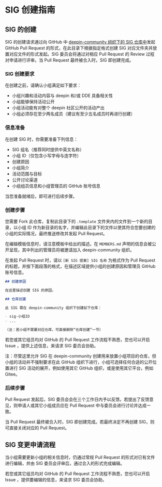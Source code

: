 # SIG 创建指南

## SIG 的创建

SIG 的创建请求通过向 GitHub 中 [deepin-community 组织下的 SIG 仓库中](https://github.com/deepin-community/SIG/)发起 GitHub Pull Request 的形式，在此目录下根据指定格式创建 SIG 对应文件夹并放置对应文件的形式发起。SIG 委员会将通过对相应 Pull Request 的 Review 过程对申请进行评审。当 Pull Request 最终被合入时，SIG 即创建完成。

### SIG 创建要求

在创建之前，请确认小组满足如下要求：

- 小组兴趣和活动内容与 deepin 和/或 DDE 具备相关性
- 小组能够保持活动公开
- 小组活动能有对整个 deepin 社区公开的活动产出
- 小组必须存在至少两名成员（建议有至少五名成员时再进行创建）

### 信息准备

在创建 SIG 时，你需要准备下列信息：

- SIG 组名（推荐同时提供中英文名称）
- 小组 ID（仅包含小写字母与连字符）
- 创建原因
- 小组简介
- 活动范围与目标
- 公开讨论渠道
- 小组组员信息和小组管理员的 GitHub 账号信息

当您准备就绪后，即可进行后续步骤。

### 创建步骤

您需要 Fork 此仓库，复制此目录下的 `.template` 文件夹内的文件到一个新的目录，以小组 ID 作为新目录的名字，并编辑此目录下的文件以使其符合您要创建的小组的实际情况，最终推送修改并发起 Pull Request。

在编辑模板信息时，请注意模板中给出的描述。在 `MEMBERS.md` 声明的信息会被公开呈现，其中列出的管理员将被邀请加入 deepin-community 组织。

在发起 Pull Request 时，请以 `[新 SIG 提案] SIG 名称` 为格式作为 Pull Request 的标题，并按下面段落的格式，在描述区域提供小组的创建原因和管理员 GitHub 账号信息。

``` markdown
## 创建原因

在这里描述创建 SIG 的原因。

## 仓库创建

此 SIG 需在 deepin-community 组织下创建如下仓库：

- sig-小组ID
- ...

（注：若小组不需要对应仓库，可直接删除“仓库创建”一节）
```

若您或其它组员均对 GitHub 的 Pull Request 工作流程不熟悉，您也可以开启 Issue ，提供上述信息，来请求 SIG 委员会协助。

注：尽管这里允许 SIG 在 deepin-community 创建用来放置小组项目的仓库，但小组的活动并不强制要求在此 GitHub 组织下进行，小组可选择任何合适的公开位置进行 SIG 活动的展开，例如使用其它 GitHub 组织，或是使用其它平台，例如 Gitee。

### 后续步骤

Pull Request 发起后，SIG 委员会会在三个工作日内予以反馈。若提出了反馈意见，则申请人或其它小组成员应在 Pull Request 中与委员会进行讨论并达成一致。

当 Pull Request 最终被合入时，SIG 即创建完成。若最终决定不再创建 SIG，则可直接关闭对应的 Pull Request。

## SIG 变更申请流程

当小组需要更新小组的相关信息时，仍通过常规 Pull Request 的形式对已有文件进行编辑，并由 SIG 委员会评审后，通过合入的形式完成编辑。

若您或其它组员均对 GitHub 的 Pull Request 工作流程不熟悉，您也可以开启 Issue ，提供要编辑的信息，来请求 SIG 委员会协助。
